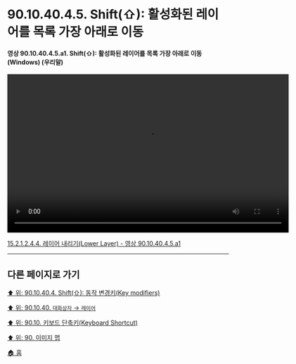 # 90.10.40.4.5. Shift(⇧): 활성화된 레이어를 목록 가장 아래로 이동

<a id="90-10-40-04-05-a1"></a>

#### 영상 90.10.40.4.5.a1. Shift(⇧): 활성화된 레이어를 목록 가장 아래로 이동 (Windows) (우리말)
<video controls="controls" width="640" height="360" src="https://github.com/wonder13662/gimp/assets/15767104/92c7dc53-241d-423b-a6e2-859edd6ea729"></video>

[15.2.1.2.4.4. 레이어 내리기(Lower Layer) - 영상 90.10.40.4.5.a1](./15-02-01-02-04-04-lower_layer.md#90-10-40-04-05-a1)

***

## 다른 페이지로 가기

[⬆️ 위: 90.10.40.4. Shift(⇧): 동작 변경키(Key modifiers)](./90-10-40-04-00-key_modifier-shift.md)

[⬆️ 위: 90.10.40. `대화상자` → `레이어`](./90-10-40-00-dialog-layer.md)

[⬆️ 위: 90.10. 키보드 단축키(Keyboard Shortcut)](./90-10-00-keyboard_shortcut.md)

[⬆️ 위: 90. 이미지 맵](./90-00-image-map.md)

[🏠 홈](./00-home.md)